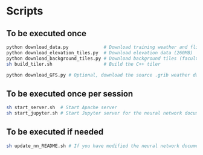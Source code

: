 # Scripts

## To be executed once

```bash
python download_data.py             # Download training weather and flights data (200MB)
python download_elevation_tiles.py  # Download elevation data (260MB)
python download_background_tiles.py # Download background tiles (facultative) (180MB)
sh build_tiler.sh                   # Build the C++ tiler

python download_GFS.py # Optional, download the source .grib weather data files from GFS
```

## To be executed once per session

```bash
sh start_server.sh  # Start Apache server
sh start_jupyter.sh # Start Jupyter server for the neural network documentation
```

## To be executed if needed

```bash
sh update_nn_README.sh # If you have modified the neural network documentation
```
